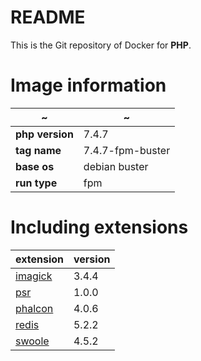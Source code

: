 README
=====

This is the Git repository of Docker for **PHP**.

# Image information

| ~ | ~ |
| ----------- | ----------- |
| **php version** | 7.4.7 |
| **tag name**    | 7.4.7-fpm-buster |
| **base os**     | debian buster     |
| **run type**    | fpm    |

# Including extensions

| extension | version |
| ----------- | --------- |
|[imagick](https://pecl.php.net/package/imagick) | 3.4.4 |
|[psr](https://pecl.php.net/package/psr)         | 1.0.0 |
|[phalcon](https://pecl.php.net/package/phalcon) | 4.0.6 |
|[redis](https://pecl.php.net/package/redis)     | 5.2.2 |
|[swoole](https://pecl.php.net/package/swoole)   | 4.5.2 |
